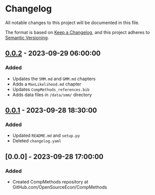 # Changelog

All notable changes to this project will be documented in this file.

The format is based on [Keep a Changelog](https://keepachangelog.com/en/1.0.0/),
and this project adheres to [Semantic Versioning](https://semver.org/spec/v2.0.0.html).

## [0.0.2] - 2023-09-29 06:00:00

### Added
- Updates the `SMM.md` and `GMM.md` chapters
- Adds a `MaxLikelihood.md` chapter
- Updates `CompMethods_references.bib`
- Adds data files in `/data/smm/` directory

## [0.0.1] - 2023-09-28 18:30:00

### Added

- Updated `README.md` and `setup.py`
- Deleted `changelog.yaml`

## [0.0.0] - 2023-09-28 17:00:00

### Added

- Created CompMethods repository at GitHub.com/OpenSourceEcon/CompMethods



[0.0.2]: https://github.com/OpenSourceEcon/CompMethods/compare/0.0.1...0.0.2
[0.0.1]: https://github.com/OpenSourceEcon/CompMethods/compare/0.0.0...0.0.1
